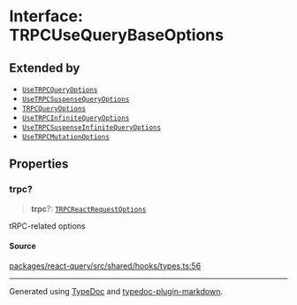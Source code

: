 # Interface: TRPCUseQueryBaseOptions

## Extended by

- [`UseTRPCQueryOptions`](UseTRPCQueryOptions.md)
- [`UseTRPCSuspenseQueryOptions`](UseTRPCSuspenseQueryOptions.md)
- [`TRPCQueryOptions`](TRPCQueryOptions.md)
- [`UseTRPCInfiniteQueryOptions`](UseTRPCInfiniteQueryOptions.md)
- [`UseTRPCSuspenseInfiniteQueryOptions`](UseTRPCSuspenseInfiniteQueryOptions.md)
- [`UseTRPCMutationOptions`](UseTRPCMutationOptions.md)

## Properties

### trpc?

> **trpc**?: [`TRPCReactRequestOptions`](TRPCReactRequestOptions.md)

tRPC-related options

#### Source

[packages/react-query/src/shared/hooks/types.ts:56](https://github.com/trpc/trpc/blob/caccce64/packages/react-query/src/shared/hooks/types.ts#L56)

***

Generated using [TypeDoc](https://typedoc.org) and [typedoc-plugin-markdown](https://typedoc-plugin-markdown.org).
